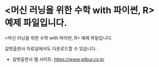 # <머신 러닝을 위한 수학 with 파이썬, R> 예제 파일입니다.</br>

<머신 러닝을 위한 수학 with 파이썬, R> 예제 파일입니다.
</br>

길벗출판사 자료실에서도 다운로드할 수 있습니다.
- 길벗출판사 웹 사이트: https://www.gilbut.co.kr	
